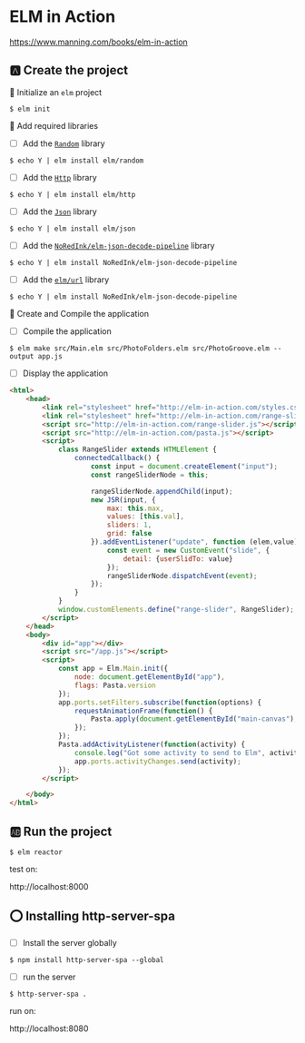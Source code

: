 # ELM in Action

https://www.manning.com/books/elm-in-action


## :a: Create the project

:round_pushpin: Initialize an `elm` project

```
$ elm init
```

:round_pushpin: Add required libraries

- [ ] Add the [`Random`](https://package.elm-lang.org/packages/elm/random/latest/) library

```
$ echo Y | elm install elm/random
```

- [ ] Add the [`Http`](https://package.elm-lang.org/packages/elm/http/latest/) library

```
$ echo Y | elm install elm/http
```

- [ ] Add the [`Json`](https://package.elm-lang.org/packages/elm/json/latest/) library

```
$ echo Y | elm install elm/json 
```

- [ ] Add the [`NoRedInk/elm-json-decode-pipeline`](https://package.elm-lang.org/packages/NoRedInk/elm-json-decode-pipeline/latest) library


```
$ echo Y | elm install NoRedInk/elm-json-decode-pipeline
```

- [ ] Add the [`elm/url`](https://package.elm-lang.org/packages/elm/url/latest/Url) library


```
$ echo Y | elm install NoRedInk/elm-json-decode-pipeline
```

:round_pushpin:  Create and Compile the application

- [ ] Compile the application

```
$ elm make src/Main.elm src/PhotoFolders.elm src/PhotoGroove.elm --output app.js
```

- [ ] Display the application

```html
<html>
    <head>
        <link rel="stylesheet" href="http://elm-in-action.com/styles.css">
        <link rel="stylesheet" href="http://elm-in-action.com/range-slider.css">
        <script src="http://elm-in-action.com/range-slider.js"></script>
        <script src="http://elm-in-action.com/pasta.js"></script>
        <script>
            class RangeSlider extends HTMLElement {
                connectedCallback() {
                    const input = document.createElement("input");
                    const rangeSliderNode = this;

                    rangeSliderNode.appendChild(input);
                    new JSR(input, {
                        max: this.max,
                        values: [this.val],
                        sliders: 1,
                        grid: false
                    }).addEventListener("update", function (elem,value) {
                        const event = new CustomEvent("slide", {
                            detail: {userSlidTo: value}
                        });
                        rangeSliderNode.dispatchEvent(event);
                    });
                }
            }
            window.customElements.define("range-slider", RangeSlider);
        </script>
    </head>
    <body>
        <div id="app"></div>
        <script src="/app.js"></script>
        <script>
            const app = Elm.Main.init({
                node: document.getElementById("app"),
                flags: Pasta.version
            });
            app.ports.setFilters.subscribe(function(options) {
                requestAnimationFrame(function() {
                    Pasta.apply(document.getElementById("main-canvas"), options);
                });
            });
            Pasta.addActivityListener(function(activity) {
                console.log("Got some activity to send to Elm", activity);
                app.ports.activityChanges.send(activity);
            });
        </script>

    </body>
</html>
```


## :ab: Run the project

```
$ elm reactor
```

test on:

http://localhost:8000

## :o: Installing http-server-spa

- [ ] Install the server globally

```
$ npm install http-server-spa --global
```

- [ ] run the server

```
$ http-server-spa .
```

run on:

http://localhost:8080
